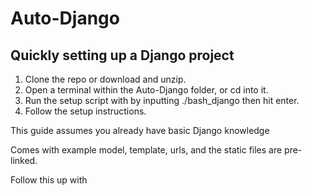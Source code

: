 # Auto-Django

Quickly setting up a Django project
-----------------------------------

1. Clone the repo or download and unzip.
2. Open a terminal within the Auto-Django folder, or cd into it.
3. Run the setup script with by inputting ./bash_django then hit enter.
4. Follow the setup instructions.

This guide assumes you already have basic Django knowledge

Comes with example model, template, urls, and the static files are pre-linked.

Follow this up with 
